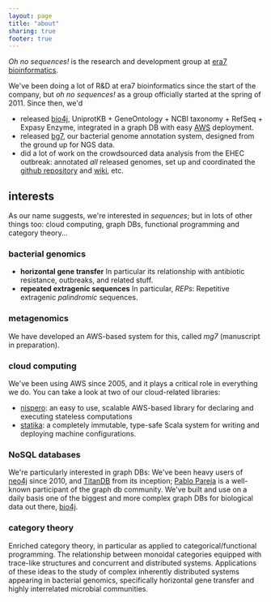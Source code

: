 ```yaml
---
layout: page
title: "about"
sharing: true
footer: true
---
```


_Oh no sequences!_ is the research and development group at [era7 bioinformatics](http://era7bioinformatics.com). 

We've been doing a lot of R&D at era7 bioinformatics since the start of the company, but _oh no sequences!_ as a group officially started at the spring of 2011. Since then, we'd 

- released [bio4j](http://bio4j.com), UniprotKB + GeneOntology + NCBI taxonomy + RefSeq + Expasy Enzyme, integrated in a graph DB with easy [AWS](http://aws.amazon.com) deployment.
- released [bg7](http://bg7.ohnosequences.com), our bacterial genome annotation system, designed from the ground up for NGS data.
- did a lot of work on the crowdsourced data analysis from the EHEC outbreak: annotated _all_ released genomes, set up and coordinated the [github repository](http://github.com/ehec-outbreak-crowdsourced/BGI-data-analysis) and [wiki](http://github.com/ehec-outbreak-crowdsourced/BGI-data-analysis/wiki), etc.

## interests

As our name suggests, we're interested in _sequences_; but in lots of other things too: cloud computing, graph DBs, functional programming and category theory... 

### bacterial genomics

- **horizontal gene transfer** In particular its relationship with antibiotic resistance, outbreaks, and related stuff.
- **repeated extragenic sequences** In particular, _REPs_: Repetitive extragenic _palindromic_ sequences.

### metagenomics

We have developed an AWS-based system for this, called _mg7_ (manuscript in preparation).

### cloud computing

We've been using AWS since 2005, and it plays a critical role in everything we do. You can take a look at two of our cloud-related libraries:

- [nispero](/nispero): an easy to use, scalable AWS-based library for declaring and executing stateless computations
- [statika](/statika): a completely immutable, type-safe Scala system for writing and deploying machine configurations.

### NoSQL databases

We're particularly interested in graph DBs: We've been heavy users of [neo4j](http://neo4j.com) since 2010, and [TitanDB](https://github.com/thinkaurelius/titan) from its inception; [Pablo Pareja](ppareja) is a well-known participant of the graph db community. We've built and use on a daily basis one of the biggest and more complex graph DBs for biological data out there, [bio4j](http://bio4j.com).

### category theory

Enriched category theory, in particular as applied to categorical/functional programming. The relationship between monoidal categories equipped with trace-like structures and concurrent and distributed systems. Applications of these ideas to the study of complex inherently distributed systems appearing in bacterial genomics, specifically horizontal gene transfer and highly interrelated microbial communities.









